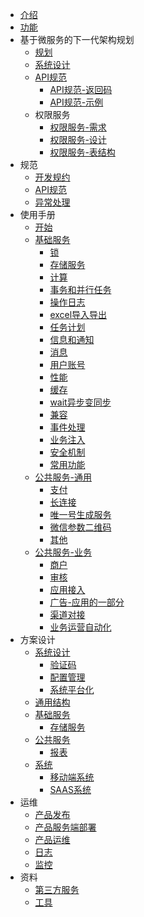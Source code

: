 * [介绍](README.md)
* [功能](fn.md)
* 基于微服务的下一代架构规划
  * [规划](ng/SUMMARY.md)
  * [系统设计](ng/design.md)
  * [API规范](ng/api/SUMMARY.md)
    * [API规范-返回码](ng/api/code.md)
    * [API规范-示例](ng/api/example.md)
  * 权限服务
    * [权限服务-需求](ng/service/authority/req.md)
    * [权限服务-设计](ng/service/authority/design.md)
    * [权限服务-表结构](ng/service/authority/table.md)
* 规范
  * [开发规约](spec/dev.md)
  * [API规范](spec/api.md)
  * [异常处理](spec/exception.md)
* 使用手册
  * [开始](manual/start.md)
  * [基础服务](manual/base/SUMMARY.md)
      * [锁](manual/base/lock.md)
      * [存储服务](manual/base/storage.md)
      * [计算](manual/base/calc.md)
      * [事务和并行任务](dev/module/transaction.md)
      * [操作日志](dev/module/operation_log.md)
      * [excel导入导出](dev/fn/excel.md)
      * [任务计划](dev/module/schedule.md)
      * [信息和通知](dev/fn/msg.md)
      * [消息](manual/base/msg.md)
      * [用户账号](manual/base/user.md)
      * [性能](arch/performance.md)
      * [缓存](arch/cache.md)
      * [wait异步变同步](arch/wait.md)
      * [兼容](arch/compatibility.md)
      * [事件处理](arch/event.md)
      * [业务注入](arch/biz-inject.md)
      * [安全机制](arch/safe.md)
      * [常用功能](manual/base/misc.md)
  * [公共服务-通用](manual/biz/SUMMARY.md)
      * [支付](manual/biz/pay.md)
      * [长连接](dev/fn/socket.md)
      * [唯一号生成服务](dev/fn/num_rule.md)
      * [微信参数二维码](dev/fn/weixin_qrcode.md)
      * [其他](manual/biz/misc.md)
  * [公共服务-业务](manual/biz/SUMMARY.md)
      * [商户](manual/biz/merchant.md)
      * [审核](dev/fn/audit.md)
      * [应用接入](dev/module/app.md)
      * [广告-应用的一部分](manual/biz/adv.md)
      * [渠道对接](dev/module/channel.md)
      * [业务运营自动化](dev/module/auto_operation.md)
* 方案设计
  * [系统设计](design/sln/SUMMARY.md)
    * [验证码](design/sln/captcha.md)
    * [配置管理](design/sln/config_manage.md)
    * [系统平台化](design/sln/platform.md)
  * [通用结构](design/base_struct.md)
  * [基础服务](design/service/base/SUMMARY.md)
      * [存储服务](design/service/base/storage.md)
  * [公共服务](design/service/biz/SUMMARY.md)
      * [报表](design/service/biz/report.md)
  * [系统](design/sys/SUMMARY.md)
      * [移动端系统](design/sys/mobile.md)
      * [SAAS系统](design/sys/saas.md)
* 运维
  * [产品发布](ops/publish.md)
  * [产品服务端部署](ops/deploy.md)
  * [产品运维](ops/ops.md)
  * [日志](ops/log.md)
  * [监控](ops/monitor.md)
* 资料
  * [第三方服务](material/third.md)
  * [工具](material/tool.md)
